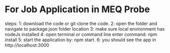 # For Job Application in MEQ Probe
steps: 
1: download the code or git clone the code.
2: open the folder and navigate to package.json folder location
3: make sure local environment has nodeJs installed
4: open terminal or command line enter command: npm install 
5: start the application by: npm start.
6: you should see the app in http://localhost:3000
